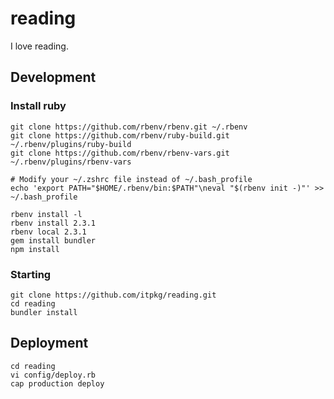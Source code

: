 # reading
I love reading.

## Development

### Install ruby
    git clone https://github.com/rbenv/rbenv.git ~/.rbenv
    git clone https://github.com/rbenv/ruby-build.git ~/.rbenv/plugins/ruby-build
    git clone https://github.com/rbenv/rbenv-vars.git ~/.rbenv/plugins/rbenv-vars

    # Modify your ~/.zshrc file instead of ~/.bash_profile
    echo 'export PATH="$HOME/.rbenv/bin:$PATH"\neval "$(rbenv init -)"' >> ~/.bash_profile 
    
    rbenv install -l
    rbenv install 2.3.1
    rbenv local 2.3.1
    gem install bundler
    npm install
    
### Starting
    git clone https://github.com/itpkg/reading.git
    cd reading
    bundler install
    
    
    
## Deployment
    cd reading
    vi config/deploy.rb
    cap production deploy
    

    
